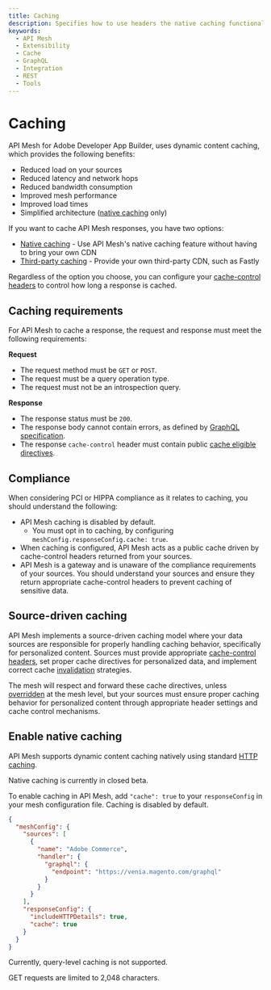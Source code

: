 ```yaml
---
title: Caching
description: Specifies how to use headers the native caching functionality of API Mesh for Adobe Developer App Builder.
keywords:
  - API Mesh
  - Extensibility
  - Cache
  - GraphQL
  - Integration
  - REST
  - Tools
---
```


# Caching

API Mesh for Adobe Developer App Builder, uses dynamic content caching, which provides the following benefits:

- Reduced load on your sources
- Reduced latency and network hops
- Reduced bandwidth consumption
- Improved mesh performance
- Improved load times
- Simplified architecture ([native caching](#enable-native-caching) only)

If you want to cache API Mesh responses, you have two options:

- [Native caching](#enable-native-caching) - Use API Mesh's native caching feature without having to bring your own CDN
- [Third-party caching](./fastly.md) - Provide your own third-party CDN, such as Fastly

Regardless of the option you choose, you can configure your [cache-control headers](./cache-control-headers.md) to control how long a response is cached.

## Caching requirements

For API Mesh to cache a response, the request and response must meet the following requirements:

**Request**

- The request method must be `GET` or `POST`.
- The request must be a query operation type.
- The request must not be an introspection query.

**Response**

- The response status must be `200`.
- The response body cannot contain errors, as defined by [GraphQL specification](https://spec.graphql.org/October2021/#sec-Errors).
- The response `cache-control` header must contain public [cache eligible directives](./cache-control-headers.md#response-headers).

## Compliance

When considering PCI or HIPPA compliance as it relates to caching, you should understand the following:

- API Mesh caching is disabled by default.
  - You must opt in to caching, by configuring `meshConfig.responseConfig.cache: true`.
- When caching is configured, API Mesh acts as a public cache driven by cache-control headers returned from your sources.
- API Mesh is a gateway and is unaware of the compliance requirements of your sources. You should understand your sources and ensure they return appropriate cache-control headers to prevent caching of sensitive data.

## Source-driven caching

API Mesh implements a source-driven caching model where your data sources are responsible for properly handling caching behavior, specifically for personalized content. Sources must provide appropriate [cache-control headers](./cache-control-headers.md), set proper cache directives for personalized data, and implement correct cache [invalidation](./cache-control-headers.md#invalidate-the-cache) strategies.

The mesh will respect and forward these cache directives, unless [overridden](./cache-control-headers.md#overriding-cache-control-using-mesh-level-responseconfig) at the mesh level, but your sources must ensure proper caching behavior for personalized content through appropriate header settings and cache control mechanisms.

## Enable native caching

API Mesh supports dynamic content caching natively using standard [HTTP caching](https://developer.mozilla.org/en-US/docs/Web/HTTP/Caching).

<InlineAlert variant="info" slots="text"/>

Native caching is currently in closed beta.

To enable caching in API Mesh, add `"cache": true` to your `responseConfig` in your mesh configuration file. Caching is disabled by default.

```json
{
  "meshConfig": {
    "sources": [
      {
        "name": "Adobe Commerce",
        "handler": {
          "graphql": {
            "endpoint": "https://venia.magento.com/graphql"
          }
        }
      }
    ],
    "responseConfig": {
      "includeHTTPDetails": true,
      "cache": true
    }
  }
}
```

<InlineAlert variant="info" slots="text"/>

Currently, query-level caching is not supported.

<InlineAlert variant="info" slots="text"/>

GET requests are limited to 2,048 characters.

